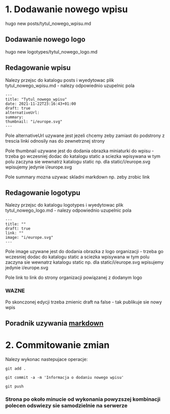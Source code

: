 # 1. Dodawanie nowego wpisu

hugo new posts/tytul_nowego_wpisu.md

## Dodawanie nowego logo

hugo new logotypes/tytul_nowego_logo.md

## Redagowanie wpisu

Nalezy przejsc do katalogu posts i wyedytowac plik tytul_nowego_wpisu.md - nalezy odpowiednio uzupelnic pola

```
---
title: "Tytul_nowego_wpisu"
date: 2021-11-22T23:16:43+01:00
draft: true
alternativeUrl: 
summary: 
thumbnail: "i/europe.svg"
---
```

Pole alternativeUrl uzywane jest jezeli chcemy zeby zamiast do podstrony z trescia linki odnosily nas do zewnetrznej strony

Pole thumbnail uzywane jest do dodania obrazka miniaturki do wpisu - trzeba go wczesniej dodac do katalogu static a sciezka wpisywana w tym polu zaczyna sie wewnatrz katalogu static np. dla static/i/europe.svg wpisujemy jedynie i/europe.svg

Pole summary mozna uzywac skladni markdown np. zeby zrobic link

## Redagowanie logotypu

Nalezy przejsc do katalogu logotypes i wyedytowac plik tytul_nowego_logo.md - nalezy odpowiednio uzupelnic pola

```
---
title: ""
draft: true
link: ""
image: "i/europe.svg"
---

```


Pole image uzywane jest do dodania obrazka z logo organizacji - trzeba go wczesniej dodac do katalogu static a sciezka wpisywana w tym polu zaczyna sie wewnatrz katalogu static np. dla static/i/europe.svg wpisujemy jedynie i/europe.svg

Pole link to link do strony organizacji powiązanej z dodanym logo

### WAZNE

Po skonczonej edycji trzeba zmienic draft na false - tak publikuje sie nowy wpis

## Poradnik uzywania [markdown](https://www.markdownguide.org/getting-started/)

# 2. Commitowanie zmian

Nalezy wykonac nastepujace operacje:

`git add .`

`git commit -a -m 'Informacja o dodaniu nowego wpisu'`

`git push`

### Strona po około minucie od wykonania powyzszej kombinacji polecen odswiezy sie samodzielnie na serwerze

